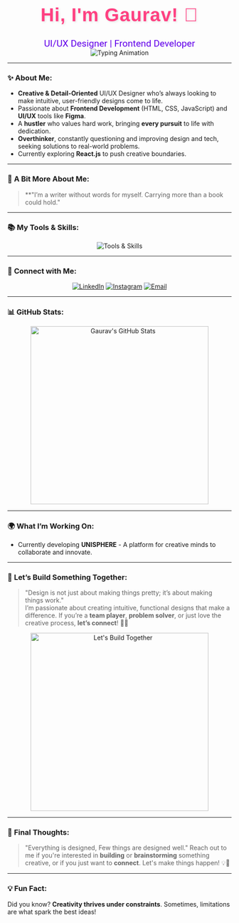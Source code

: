 <div align="center">
  <h1 style="font-family: 'Montserrat', sans-serif; color: #ff4081; font-size: 3em; letter-spacing: 1px; text-shadow: 2px 2px 5px rgba(0, 0, 0, 0.1);">Hi, I'm Gaurav! 👋</h1>
  
  <div style="font-size: 1.5em; color: #6200ea; font-family: 'Roboto', sans-serif;">
    UI/UX Designer | Frontend Developer
  </div>

  <!-- Typing Animation -->
  <img src="https://readme-typing-svg.demolab.com?font=Fira+Code&size=30&pause=1000&color=FF4081&width=435&lines=UI%2FUX+Designer;Frontend+Developer;Creative+Mind" alt="Typing Animation" />
</div>

---

### ✨ **About Me**:

- **Creative & Detail-Oriented** UI/UX Designer who’s always looking to make intuitive, user-friendly designs come to life.
- Passionate about **Frontend Development** (HTML, CSS, JavaScript) and **UI/UX** tools like **Figma**.
- A **hustler** who values hard work, bringing **every pursuit** to life with dedication.
- **Overthinker**, constantly questioning and improving design and tech, seeking solutions to real-world problems.
- Currently exploring **React.js** to push creative boundaries.

---

### 🎯 **A Bit More About Me**:

> **"I’m a writer without words for myself. Carrying more than a book could hold."
---

### 📚 **My Tools & Skills**:

<p align="center">
  <img src="https://skillicons.dev/icons?i=figma,html,css,js,react,git,python,java,c,cplusplus,canva&perline=10&animation=true" alt="Tools & Skills" />
</p>


---

### 🔗 **Connect with Me**:

<p align="center">
  <a href="https://www.linkedin.com/in/gaurav-mishra-2668691b3/" target="_blank"><img src="https://img.shields.io/badge/LinkedIn-0A66C2?style=for-the-badge&logo=linkedin&logoColor=white" alt="LinkedIn" /></a>
  <a href="https://www.instagram.com/_mishraagaurav/" target="_blank"><img src="https://img.shields.io/badge/Instagram-E4405F?style=for-the-badge&logo=instagram&logoColor=white" alt="Instagram" /></a>
  <a href="mailto:gaurav84294372@gmail.com"><img src="https://img.shields.io/badge/Gmail-D14836?style=for-the-badge&logo=gmail&logoColor=white" alt="Email" /></a>
</p>

---

### 📊 **GitHub Stats**:

<p align="center">
  <img src="https://github-readme-stats.vercel.app/api?username=gauravMishra08&show_icons=true&theme=radical&count_private=true" alt="Gaurav's GitHub Stats" width="400" />
</p>

---

### 🌍 **What I’m Working On**:

- Currently developing **UNISPHERE** - A platform for creative minds to collaborate and innovate.

---

### 🚀 **Let’s Build Something Together**:

> "Design is not just about making things pretty; it’s about making things work."  
> I’m passionate about creating intuitive, functional designs that make a difference. If you’re a **team player**, **problem solver**, or just love the creative process, **let’s connect**! 🎨✨

<p align="center">
  <img src="https://media.giphy.com/media/v1.Y2lkPTc5MGI3NjExZDZkNzVjNjdiNzI1NTU3ZjFkMDE0ZTc4OTg4OGYwNzMwYjJlYmNhMCZjdD1n/6u6jGz7f61g0EwAzC6/giphy.gif" alt="Let's Build Together" width="400" />
</p>

---

### 🧠 **Final Thoughts**:

> "Everything is designed, Few things are designed well."
> Reach out to me if you're interested in **building** or **brainstorming** something creative, or if you just want to **connect**. Let's make things happen! 💡🚀

---

### 💡 **Fun Fact**:

Did you know? **Creativity thrives under constraints**. Sometimes, limitations are what spark the best ideas!
